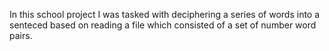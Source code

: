 In this school project I was tasked with deciphering a series of words into a senteced based on reading a file which consisted of a set of number word pairs.
